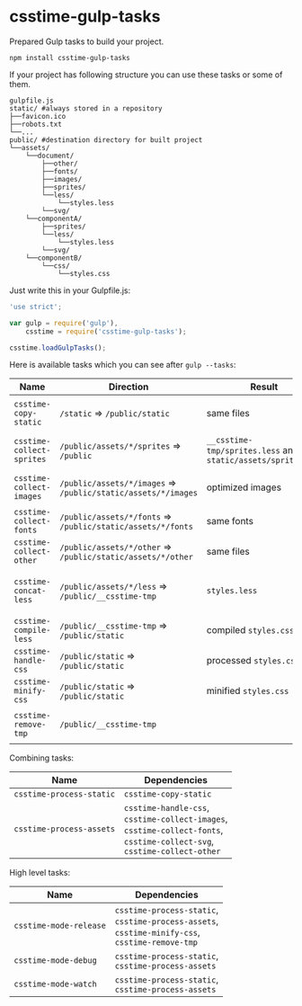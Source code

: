 # csstime-gulp-tasks
Prepared Gulp tasks to build your project.

```
npm install csstime-gulp-tasks
```

If your project has following structure you can use these tasks or some of them.

```
gulpfile.js
static/ #always stored in a repository
├──favicon.ico
├──robots.txt
└──...
public/ #destination directory for built project
└──assets/
	└──document/
		├──other/
		├──fonts/
		├──images/
		├──sprites/
		└──less/
			└──styles.less
		└──svg/
	└──componentA/
		├──sprites/
		└──less/
        	└──styles.less
		└──svg/
	└──componentB/
		└──css/
			└──styles.css
```

Just write this in your Gulpfile.js:
```javascript
'use strict';

var gulp = require('gulp'),
	csstime = require('csstime-gulp-tasks');

csstime.loadGulpTasks();
```

Here is available tasks which you can see after `gulp --tasks`:

| Name						| Direction														| Result																| Description										|
|---------------------------|---------------------------------------------------------------|-----------------------------------------------------------------------|---------------------------------------------------|
| `csstime-copy-static`		| `/static` => `/public/static`									| same files															| Copy static files without any changes				|
| `csstime-collect-sprites`	| `/public/assets/*/sprites` => `/public`						| `__csstime-tmp/sprites.less` and `static/assets/sprites.png`			| Build and optimize sprites						|
| `csstime-collect-images`	| `/public/assets/*/images` => `/public/static/assets/*/images`	| optimized images														| Copy and optimize images							|
| `csstime-collect-fonts`	| `/public/assets/*/fonts` => `/public/static/assets/*/fonts`	| same fonts															| Copy fonts										|
| `csstime-collect-other`	| `/public/assets/*/other` => `/public/static/assets/*/other`	| same files															| Copy files										|
| `csstime-concat-less`		| `/public/assets/*/less` => `/public/__csstime-tmp`			| `styles.less`															| Create main less file with import references		|
| `csstime-compile-less`	| `/public/__csstime-tmp` => `/public/static`					| compiled `styles.css`													| Compile less										|
| `csstime-handle-css`		| `/public/static` => `/public/static`							| processed `styles.css`												| Handle css (css.pleeease) 						|
| `csstime-minify-css`		| `/public/static` => `/public/static`							| minified `styles.css`													| Minify css (csso)									|
| `csstime-remove-tmp`		| `/public/__csstime-tmp`										| 																		| Remove temporary files							|


Combining tasks:

| Name						| Dependencies																															|
|---------------------------|---------------------------------------------------------------------------------------------------------------------------------------|
| `csstime-process-static`	| `csstime-copy-static`																													|
| `csstime-process-assets`	| `csstime-handle-css`,<br>`csstime-collect-images`,<br>`csstime-collect-fonts`,<br>`csstime-collect-svg`,<br>`csstime-collect-other`	|


High level tasks:

| Name						| Dependencies																												|
|---------------------------|---------------------------------------------------------------------------------------------------------------------------|
| `csstime-mode-release`	| `csstime-process-static`,<br>`csstime-process-assets`,<br>`csstime-minify-css`,<br>`csstime-remove-tmp`					|
| `csstime-mode-debug`		| `csstime-process-static`,<br>`csstime-process-assets`																		|
| `csstime-mode-watch`		| `csstime-process-static`,<br>`csstime-process-assets`																		|